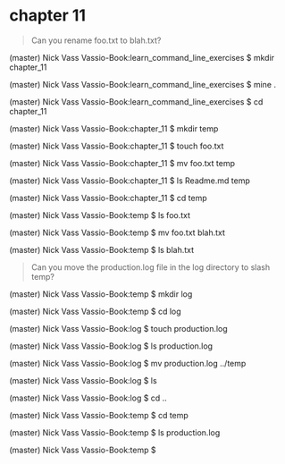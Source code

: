# chapter 11

> Can you rename foo.txt to blah.txt?

(master) Nick Vass
Vassio-Book:learn_command_line_exercises $ mkdir chapter_11

(master) Nick Vass
Vassio-Book:learn_command_line_exercises $ mine .

(master) Nick Vass
Vassio-Book:learn_command_line_exercises $ cd chapter_11

(master) Nick Vass
Vassio-Book:chapter_11 $ mkdir temp

(master) Nick Vass
Vassio-Book:chapter_11 $ touch foo.txt

(master) Nick Vass
Vassio-Book:chapter_11 $ mv foo.txt temp

(master) Nick Vass
Vassio-Book:chapter_11 $ ls
Readme.md temp

(master) Nick Vass
Vassio-Book:chapter_11 $  cd temp

(master) Nick Vass
Vassio-Book:temp $ ls
foo.txt

(master) Nick Vass
Vassio-Book:temp $ mv foo.txt blah.txt

(master) Nick Vass
Vassio-Book:temp $ ls
blah.txt

> Can you move the production.log file in the log directory to slash temp?

(master) Nick Vass
Vassio-Book:temp $ mkdir log

(master) Nick Vass
Vassio-Book:temp $ cd log

(master) Nick Vass
Vassio-Book:log $ touch production.log

(master) Nick Vass
Vassio-Book:log $ ls
production.log

(master) Nick Vass
Vassio-Book:log $ mv production.log ../temp

(master) Nick Vass
Vassio-Book:log $ ls

(master) Nick Vass
Vassio-Book:log $ cd ..

(master) Nick Vass
Vassio-Book:temp $ cd temp

(master) Nick Vass
Vassio-Book:temp $ ls
production.log

(master) Nick Vass
Vassio-Book:temp $
